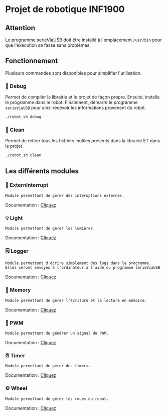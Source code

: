 # Projet de robotique INF1900

## Attention
Le programme serieViaUSB doit être installé à l'emplacement `/usr/bin` pour que l'exécution se fasse sans problèmes.

## Fonctionnement

Plusieurs commandes sont disponibles pour simplifier l'utilisation.

### 🐞 Debug
Permet de compiler la librairie et le projet de façon propre. Ensuite, installe le programme dans le robot. 
Finalement, démarre le programme `serieViaUSB` pour ainsi recevoir les informations provenant du robot.
```sh
./robot.sh debug
```

### 🧽 Clean
Permet de retirer tous les fichiers inutiles présents dans la librairie ET dans le projet.
```sh
./robot.sh clean
```

## Les différents modules

### 🚨 ExternInterrupt

```
Module permettant de gérer des intéruptions externes.
```
Documentation : [Cliquez](/library/ExternInterrupt/README.md)

### 💡 Light

```
Module permettant de gérer les lumières.
```
Documentation : [Cliquez](/library/Light/README.md)
### 🗒️ Logger

```
Module permettant d'écrire simplement des logs dans le programme. 
Elles seront envoyés à l'ordinateur à l'aide du programme serieViaUSB
```
Documentation : [Cliquez](/library/Logger/README.md)
### 📝 Memory

```
Module permettant de gérer l'écriture et la lecture en mémoire.
```
Documentation : [Cliquez](/library/Memory/README.md)
### 📡 PWM

```
Module permettant de générer un signal de PWM.
```
Documentation : [Cliquez](/library/PWM/README.md)
### ⏰ Timer

```
Module permettant de gérer des timers.
```
Documentation : [Cliquez](/library/Timer/README.md)
### ⚙️ Wheel

```
Module permettant de gérer les roues du robot.
```
Documentation : [Cliquez](/library/Wheel/README.md)
